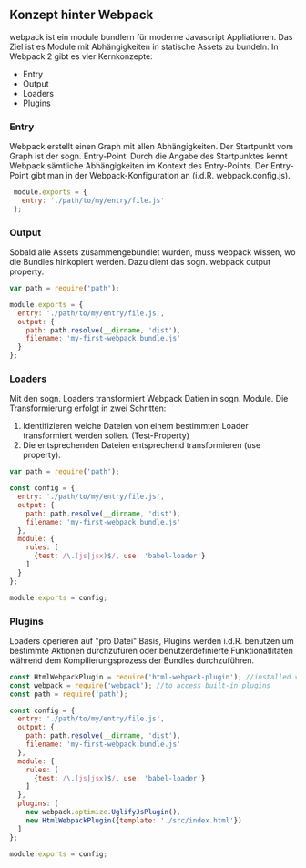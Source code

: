 ## Konzept hinter Webpack
webpack ist ein module bundlern für moderne Javascript Appliationen. Das Ziel ist es Module mit Abhängigkeiten in statische Assets zu bundeln. In Webpack 2 gibt es vier Kernkonzepte:

* Entry
* Output
* Loaders
* Plugins

### Entry
Webpack erstellt einen Graph mit allen Abhängigkeiten. Der Startpunkt vom Graph ist der sogn. Entry-Point. Durch die Angabe des Startpunktes kennt Webpack sämtliche Abhängigkeiten im Kontext des Entry-Points.
Der Entry-Point gibt man in der Webpack-Konfiguration an (i.d.R. webpack.config.js).

```javascript
 module.exports = {
   entry: './path/to/my/entry/file.js'
 };
```

### Output
Sobald alle Assets zusammengebundlet wurden, muss webpack wissen, wo die Bundles hinkopiert werden. Dazu dient das sogn. webpack output property.

```javascript
var path = require('path');

module.exports = {
  entry: './path/to/my/entry/file.js',
  output: {
    path: path.resolve(__dirname, 'dist'),
    filename: 'my-first-webpack.bundle.js'
  }
};
```

### Loaders
Mit den sogn. Loaders transformiert Webpack Datien in sogn. Module. Die Transformierung erfolgt in zwei Schritten:

1. Identifizieren welche Dateien von einem bestimmten Loader transformiert werden sollen. (Test-Property)
2. Die entsprechenden Dateien entsprechend transformieren (use property).


```javascript
var path = require('path');

const config = {
  entry: './path/to/my/entry/file.js',
  output: {
    path: path.resolve(__dirname, 'dist'),
    filename: 'my-first-webpack.bundle.js'
  },
  module: {
    rules: [
      {test: /\.(js|jsx)$/, use: 'babel-loader'}
    ]
  }
};

module.exports = config;
```

### Plugins
Loaders operieren auf "pro Datei" Basis, Plugins werden i.d.R. benutzen um bestimmte Aktionen durchzufüren oder benutzerdefinierte Funktionatlitäten während dem Kompilierungsprozess der Bundles durchzuführen.

```javascript
const HtmlWebpackPlugin = require('html-webpack-plugin'); //installed via npm
const webpack = require('webpack'); //to access built-in plugins
const path = require('path');

const config = {
  entry: './path/to/my/entry/file.js',
  output: {
    path: path.resolve(__dirname, 'dist'),
    filename: 'my-first-webpack.bundle.js'
  },
  module: {
    rules: [
      {test: /\.(js|jsx)$/, use: 'babel-loader'}
    ]
  },
  plugins: [
    new webpack.optimize.UglifyJsPlugin(),
    new HtmlWebpackPlugin({template: './src/index.html'})
  ]
};

module.exports = config;
```
